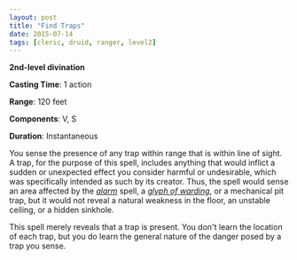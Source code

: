```yaml
---
layout: post
title: "Find Traps"
date: 2015-07-14
tags: [cleric, druid, ranger, level2]
---
```


**2nd-level divination**

**Casting Time**: 1 action

**Range**: 120 feet

**Components**: V, S

**Duration**: Instantaneous

You sense the presence of any trap within range that is within line of sight. A trap, for the purpose of this spell, includes anything that would inflict a sudden or unexpected effect you consider harmful or undesirable, which was specifically intended as such by its creator. Thus, the spell would sense an area affected by the *[alarm](../alarm/ "alarm (lvl 1)")* spell, a *[glyph of warding](../glyph-of-warding/ "glyph of warding (lvl 3)")*, or a mechanical pit trap, but it would not reveal a natural weakness in the floor, an unstable ceiling, or a hidden sinkhole.

This spell merely reveals that a trap is present. You don't learn the location of each trap, but you do learn the general nature of the danger posed by a trap you sense.